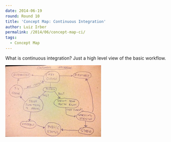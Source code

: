 ```yaml
---
date: 2014-06-19
round: Round 10
title: 'Concept Map: Continuous Integration'
author: Luiz Irber
permalink: /2014/06/concept-map-ci/
tags:
  - Concept Map
---
```

What is continuous integration? Just a high level view of the basic workflow.

[<img class="size-medium wp-image-7877" alt="Basic workflow" src="/uploads/2014/06/IMG_20140619_223026-300x225.jpg" width="300" height="225" />][1]

 [1]: /uploads/2014/06/IMG_20140619_223026.jpg
